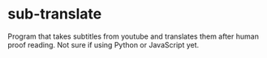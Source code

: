 # sub-translate

Program that takes subtitles from youtube and translates them after human proof reading. Not sure if using Python or JavaScript yet. 
